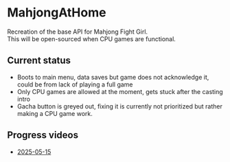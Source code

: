 # MahjongAtHome
Recreation of the base API for Mahjong Fight Girl.<br>
This will be open-sourced when CPU games are functional.

## Current status
- Boots to main menu, data saves but game does not acknowledge it, could be from lack of playing a full game<br>
- Only CPU games are allowed at the moment, gets stuck after the casting intro<br>
- Gacha button is greyed out, fixing it is currently not prioritized but rather making a CPU game work.

## Progress videos
- [2025-05-15](<https://youtu.be/oWbFGxj97IM>)
